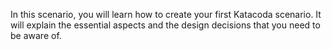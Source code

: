 In this scenario, you will learn how to create your first Katacoda scenario. 
It will explain the essential aspects and the design decisions that you need to be aware of.
